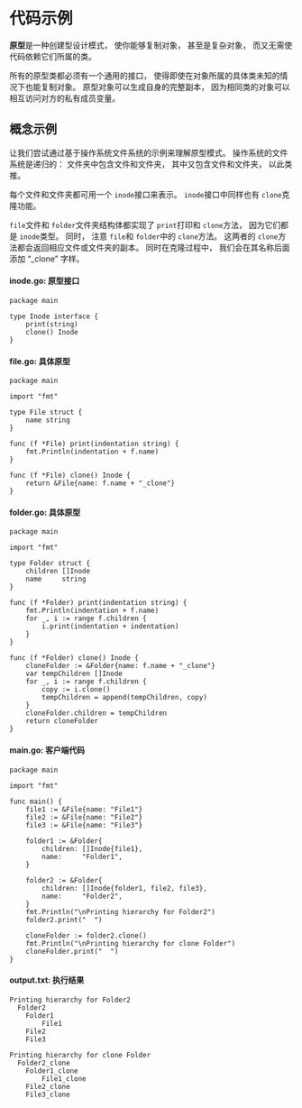 # 代码示例

**原型**是一种创建型设计模式， 使你能够复制对象， 甚至是复杂对象， 而又无需使代码依赖它们所属的类。

所有的原型类都必须有一个通用的接口， 使得即使在对象所属的具体类未知的情况下也能复制对象。 原型对象可以生成自身的完整副本， 因为相同类的对象可以相互访问对方的私有成员变量。

## 概念示例

让我们尝试通过基于操作系统文件系统的示例来理解原型模式。 操作系统的文件系统是递归的： 文件夹中包含文件和文件夹， 其中又包含文件和文件夹， 以此类推。

每个文件和文件夹都可用一个 `inode`接口来表示。  `inode`接口中同样也有 `clone`克隆功能。

`file`文件和 `folder`文件夹结构体都实现了 `print`打印和 `clone`方法， 因为它们都是 `inode`类型。 同时， 注意 `file`和 `folder`中的 `clone`方法。 这两者的 `clone`方法都会返回相应文件或文件夹的副本。 同时在克隆过程中， 我们会在其名称后面添加 “_clone” 字样。

####  **inode.go:** 原型接口

```
package main

type Inode interface {
    print(string)
    clone() Inode
}
```

####  **file.go:** 具体原型

```
package main

import "fmt"

type File struct {
    name string
}

func (f *File) print(indentation string) {
    fmt.Println(indentation + f.name)
}

func (f *File) clone() Inode {
    return &File{name: f.name + "_clone"}
}
```

####  **folder.go:** 具体原型

```
package main

import "fmt"

type Folder struct {
    children []Inode
    name     string
}

func (f *Folder) print(indentation string) {
    fmt.Println(indentation + f.name)
    for _, i := range f.children {
        i.print(indentation + indentation)
    }
}

func (f *Folder) clone() Inode {
    cloneFolder := &Folder{name: f.name + "_clone"}
    var tempChildren []Inode
    for _, i := range f.children {
        copy := i.clone()
        tempChildren = append(tempChildren, copy)
    }
    cloneFolder.children = tempChildren
    return cloneFolder
}
```

####  **main.go:** 客户端代码

```
package main

import "fmt"

func main() {
    file1 := &File{name: "File1"}
    file2 := &File{name: "File2"}
    file3 := &File{name: "File3"}

    folder1 := &Folder{
        children: []Inode{file1},
        name:     "Folder1",
    }

    folder2 := &Folder{
        children: []Inode{folder1, file2, file3},
        name:     "Folder2",
    }
    fmt.Println("\nPrinting hierarchy for Folder2")
    folder2.print("  ")

    cloneFolder := folder2.clone()
    fmt.Println("\nPrinting hierarchy for clone Folder")
    cloneFolder.print("  ")
}
```

####  **output.txt:** 执行结果

```
Printing hierarchy for Folder2
  Folder2
    Folder1
        File1
    File2
    File3

Printing hierarchy for clone Folder
  Folder2_clone
    Folder1_clone
        File1_clone
    File2_clone
    File3_clone
```